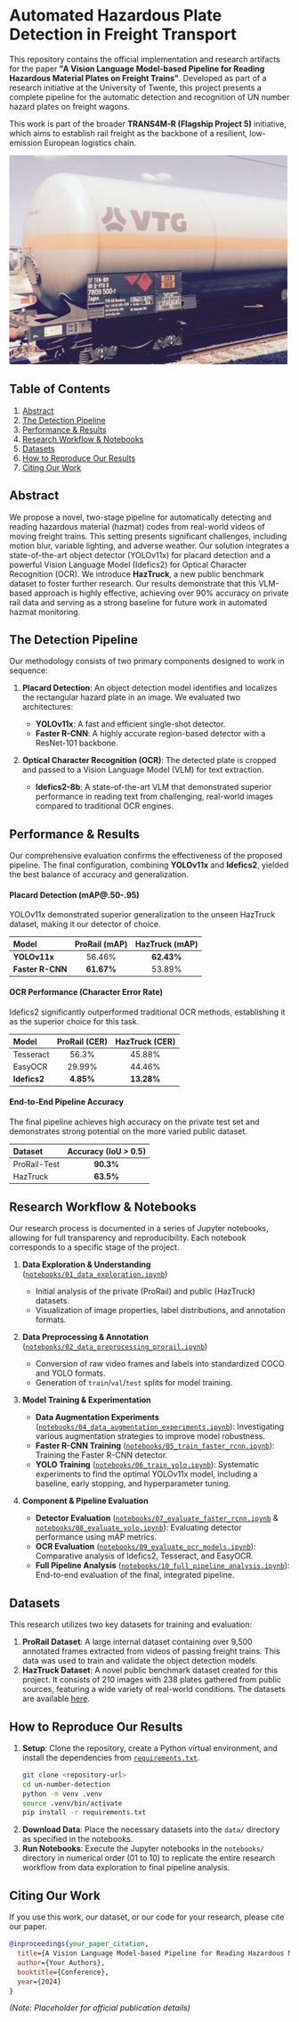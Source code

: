 # Automated Hazardous Plate Detection in Freight Transport

This repository contains the official implementation and research artifacts for the paper **"A Vision Language Model-based Pipeline for Reading Hazardous Material Plates on Freight Trains"**. Developed as part of a research initiative at the University of Twente, this project presents a complete pipeline for the automatic detection and recognition of UN number hazard plates on freight wagons.

This work is part of the broader **TRANS4M-R (Flagship Project 5)** initiative, which aims to establish rail freight as the backbone of a resilient, low-emission European logistics chain.

<img src="images/hazard_plate.jpg" alt="Hazard Plate" width="500"/>

## Table of Contents
1.  [Abstract](#abstract)
2.  [The Detection Pipeline](#the-detection-pipeline)
3.  [Performance & Results](#performance--results)
4.  [Research Workflow & Notebooks](#research-workflow--notebooks)
5.  [Datasets](#datasets)
6.  [How to Reproduce Our Results](#how-to-reproduce-our-results)
7.  [Citing Our Work](#citing-our-work)

## Abstract
We propose a novel, two-stage pipeline for automatically detecting and reading hazardous material (hazmat) codes from real-world videos of moving freight trains. This setting presents significant challenges, including motion blur, variable lighting, and adverse weather. Our solution integrates a state-of-the-art object detector (YOLOv11x) for placard detection and a powerful Vision Language Model (Idefics2) for Optical Character Recognition (OCR). We introduce **HazTruck**, a new public benchmark dataset to foster further research. Our results demonstrate that this VLM-based approach is highly effective, achieving over 90% accuracy on private rail data and serving as a strong baseline for future work in automated hazmat monitoring.

## The Detection Pipeline
Our methodology consists of two primary components designed to work in sequence:

1.  **Placard Detection**: An object detection model identifies and localizes the rectangular hazard plate in an image. We evaluated two architectures:
    *   **YOLOv11x**: A fast and efficient single-shot detector.
    *   **Faster R-CNN**: A highly accurate region-based detector with a ResNet-101 backbone.

2.  **Optical Character Recognition (OCR)**: The detected plate is cropped and passed to a Vision Language Model (VLM) for text extraction.
    *   **Idefics2-8b**: A state-of-the-art VLM that demonstrated superior performance in reading text from challenging, real-world images compared to traditional OCR engines.

## Performance & Results
Our comprehensive evaluation confirms the effectiveness of the proposed pipeline. The final configuration, combining **YOLOv11x** and **Idefics2**, yielded the best balance of accuracy and generalization.

#### Placard Detection (mAP@.50-.95)
YOLOv11x demonstrated superior generalization to the unseen HazTruck dataset, making it our detector of choice.

| Model | ProRail (mAP) | HazTruck (mAP) |
| :--- | :---: | :---: |
| **YOLOv11x** | 56.46% | **62.43%** |
| **Faster R-CNN** | **61.67%** | 53.89% |

#### OCR Performance (Character Error Rate)
Idefics2 significantly outperformed traditional OCR methods, establishing it as the superior choice for this task.

| Model | ProRail  (CER) | HazTruck (CER) |
| :--- | :---: | :---: |
| Tesseract | 56.3% | 45.88% |
| EasyOCR | 29.99% | 44.46% |
| **Idefics2** | **4.85%** | **13.28%** |

#### End-to-End Pipeline Accuracy
The final pipeline achieves high accuracy on the private test set and demonstrates strong potential on the more varied public dataset.

| Dataset | Accuracy (IoU > 0.5) |
| :--- | :---: |
| ProRail-Test | **90.3%** |
| HazTruck | **63.5%** |

## Research Workflow & Notebooks
Our research process is documented in a series of Jupyter notebooks, allowing for full transparency and reproducibility. Each notebook corresponds to a specific stage of the project.

1.  **Data Exploration & Understanding** ([`notebooks/01_data_exploration.ipynb`](notebooks/01_data_exploration.ipynb))
    *   Initial analysis of the private (ProRail) and public (HazTruck) datasets.
    *   Visualization of image properties, label distributions, and annotation formats.

2.  **Data Preprocessing & Annotation** ([`notebooks/02_data_preprocessing_prorail.ipynb`](notebooks/02_data_preprocessing_prorail.ipynb))
    *   Conversion of raw video frames and labels into standardized COCO and YOLO formats.
    *   Generation of `train`/`val`/`test` splits for model training.

3.  **Model Training & Experimentation**
    *   **Data Augmentation Experiments** ([`notebooks/04_data_augmentation_experiments.ipynb`](notebooks/04_data_augmentation_experiments.ipynb)): Investigating various augmentation strategies to improve model robustness.
    *   **Faster R-CNN Training** ([`notebooks/05_train_faster_rcnn.ipynb`](notebooks/05_train_faster_rcnn.ipynb)): Training the Faster R-CNN detector.
    *   **YOLO Training** ([`notebooks/06_train_yolo.ipynb`](notebooks/06_train_yolo.ipynb)): Systematic experiments to find the optimal YOLOv11x model, including a baseline, early stopping, and hyperparameter tuning.

4.  **Component & Pipeline Evaluation**
    *   **Detector Evaluation** ([`notebooks/07_evaluate_faster_rcnn.ipynb`](notebooks/07_evaluate_faster_rcnn.ipynb) & [`notebooks/08_evaluate_yolo.ipynb`](notebooks/08_evaluate_yolo.ipynb)): Evaluating detector performance using mAP metrics.
    *   **OCR Evaluation** ([`notebooks/09_evaluate_ocr_models.ipynb`](notebooks/09_evaluate_ocr_models.ipynb)): Comparative analysis of Idefics2, Tesseract, and EasyOCR.
    *   **Full Pipeline Analysis** ([`notebooks/10_full_pipeline_analysis.ipynb`](notebooks/10_full_pipeline_analysis.ipynb)): End-to-end evaluation of the final, integrated pipeline.

## Datasets
This research utilizes two key datasets for training and evaluation:

1.  **ProRail Dataset**: A large internal dataset containing over 9,500 annotated frames extracted from videos of passing freight trains. This data was used to train and validate the object detection models.
2.  **HazTruck Dataset**: A novel public benchmark dataset created for this project. It consists of 210 images with 238 plates gathered from public sources, featuring a wide variety of real-world conditions. The datasets are available [here](https://github.com/Robust-Rail/Datasets).

## How to Reproduce Our Results
1.  **Setup**: Clone the repository, create a Python virtual environment, and install the dependencies from [`requirements.txt`](requirements.txt).
    ```sh
    git clone <repository-url>
    cd un-number-detection
    python -m venv .venv
    source .venv/bin/activate
    pip install -r requirements.txt
    ```
2.  **Download Data**: Place the necessary datasets into the `data/` directory as specified in the notebooks.
3.  **Run Notebooks**: Execute the Jupyter notebooks in the `notebooks/` directory in numerical order (01 to 10) to replicate the entire research workflow from data exploration to final pipeline analysis.

## Citing Our Work
If you use this work, our dataset, or our code for your research, please cite our paper.

```bibtex
@inproceedings{your_paper_citation,
  title={A Vision Language Model-based Pipeline for Reading Hazardous Material Plates on Freight Trains},
  author={Your Authors},
  booktitle={Conference},
  year={2024}
}
```
*(Note: Placeholder for official publication details)*